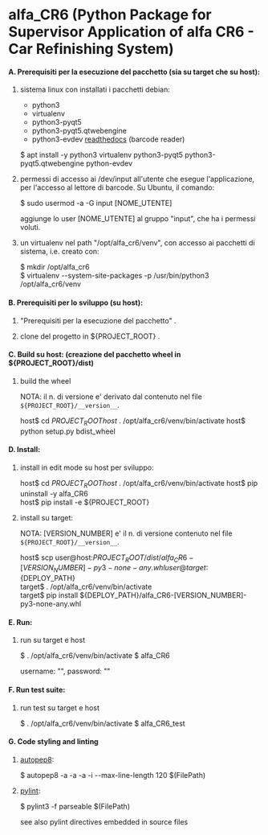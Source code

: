 # alfa_CR6 (Python Package for Supervisor Application of alfa CR6 - Car Refinishing System)

#### A. Prerequisiti per la esecuzione del pacchetto (sia su target che su host):

1. sistema linux con installati i pacchetti debian: 
    * python3
    * virtualenv
    * python3-pyqt5
    * python3-pyqt5.qtwebengine
    * python3-evdev [readthedocs](https://python-evdev.readthedocs.io)  (barcode reader)

    $ apt install -y python3 virtualenv python3-pyqt5 python3-pyqt5.qtwebengine python-evdev

2. permessi di accesso ai /dev/input all'utente che esegue l'applicazione, per l'accesso al lettore di barcode.
    Su Ubuntu, il comando:

    $ sudo usermod -a -G input [NOME_UTENTE]

    aggiunge lo user [NOME_UTENTE] al gruppo "input", che ha i permessi voluti.

3. un virtualenv nel path "/opt/alfa_cr6/venv", con accesso ai pacchetti di sistema, i.e. creato con:

    $ mkdir /opt/alfa_cr6                              
    $ virtualenv --system-site-packages -p /usr/bin/python3 /opt/alfa_cr6/venv


#### B. Prerequisiti per lo sviluppo (su host):

1. "Prerequisiti per la esecuzione del pacchetto"
    .

2. clone del progetto in ${PROJECT_ROOT}
    .

#### C. Build su host: (creazione del pacchetto wheel in ${PROJECT_ROOT}/dist)

1. build the wheel 

    NOTA: il n. di versione e' derivato dal contenuto nel file `${PROJECT_ROOT}/__version__`.

    host$ cd ${PROJECT_ROOT}               
    host$ . /opt/alfa_cr6/venv/bin/activate
    host$ python setup.py bdist_wheel      

#### D. Install:

1. install in edit mode su host per sviluppo:

    host$ cd ${PROJECT_ROOT}               
    host$ . /opt/alfa_cr6/venv/bin/activate
    host$ pip uninstall -y alfa_CR6        
    host$ pip install -e ${PROJECT_ROOT}   

1. install su target:

    NOTA: [VERSION_NUMBER] e' il n. di versione contenuto nel file `${PROJECT_ROOT}/__version__`.

    host$ scp user@host:${PROJECT_ROOT}/dist/alfa_CR6-[VERSION_NUMBER]-py3-none-any.whl user@target:${DEPLOY_PATH}  
    target$ . /opt/alfa_cr6/venv/bin/activate                                                                       
    target$ pip install ${DEPLOY_PATH}/alfa_CR6-[VERSION_NUMBER]-py3-none-any.whl                                   

#### E. Run:

1. run  su target e host

    $ . /opt/alfa_cr6/venv/bin/activate
    $ alfa_CR6                         

    username: "", password: ""

#### F. Run test suite:

1. run test su target e host

    $ . /opt/alfa_cr6/venv/bin/activate
    $ alfa_CR6_test                         

#### G. Code styling and linting

1. [autopep8](https://pypi.org/project/autopep8):

    $ autopep8 -a -a -a -i --max-line-length 120 $(FilePath)
    
2. [pylint](https://pypi.org/project/pylint): 

    $ pylint3 -f parseable $(FilePath)

    see also pylint directives embedded in source files 
